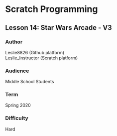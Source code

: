 # Scratch Programming

## Lesson 14: Star Wars Arcade - V3

### Author
Leslie8826 (Github platform) <br>
Leslie_Instructor (Scratch platform)

### Audience 
Middle School Students

### Term
Spring 2020

### Difficulty
Hard
